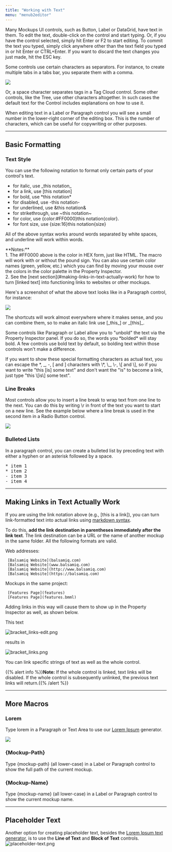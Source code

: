 ```yaml
---
title: "Working with Text"
menu: "menub2editor"
---
```


Many Mockups UI controls, such as Button, Label or DataGrid, have text in them. To edit the text, double-click on the control and start typing. Or, if you have the control selected, simply hit Enter or F2 to start editing. To commit the text you typed, simply click anywhere other than the text field you typed in or hit Enter or CTRL+Enter. If you want to discard the text changes you just made, hit the ESC key.

Some controls use certain characters as separators. For instance, to create multiple tabs in a tabs bar, you separate them with a comma.

![](//media.balsamiq.com/img/support/tutorials/firstmockup/FirstMockup-tabs_edit.png)

Or, a space character separates tags in a Tag Cloud control. Some other controls, like the Tree, use other characters altogether. In such cases the default text for the Control includes explanations on how to use it.

When editing text in a Label or Paragraph control you will see a small number in the lower-right corner of the editing box. This is the number of characters, which can be useful for copywriting or other purposes.

* * *

## Basic Formatting

### Text Style

You can use the following notation to format only certain parts of your control's text.

*   for italic, use \_this notation\_
*   for a link, use [this notation]
*   for bold, use \*this notation\*
*   for disabled, use -this notation-
*   for underlined, use &this notation&
*   for strikethrough, use ~this notation~
*   for color, use {color:#FF0000}this notation{color}.
*   for font size, use {size:16}this notation{size}

All of the above syntax works around words separated by white spaces, and underline will work within words.

<span class="alert alert-info show" role="alert">
**Notes:**<br>
1.  The #FF0000 above is the color in HEX form, just like HTML. The macro will work with or without the pound sign. You can also use certain color names (green, yellow, etc.) which you can find by moving your mouse over the colors in the color palette in the Property Inspector.<br>2.  See the [next section](#making-links-in-text-actually-work) for how to turn [linked text] into functioning links to websites or other mockups.</span>

Here's a screenshot of what the above text looks like in a Paragraph control, for instance:

![](http://media.balsamiq.com/img/support/docs/m4d/italiclinksbold.png)

The shortcuts will work almost everywhere where it makes sense, and you can combine them, so to make an italic link use [\_this\_] or \_[this]\_.


Some controls like Paragraph or Label allow you to "unbold" the text via the Property Inspector panel. If you do so, the words you \*bolded\* will stay bold. A few controls use bold text by default, so bolding text within those controls won't make a difference.

If you want to show these special formatting characters as actual text, you can escape the \*, \_, -, [ and ] characters with \\*, \\_, \\-, \\[ and \\], so if you want to write "this [is] some text" and don't want the "is" to become a link, just type "this \\[is\\] some text".

### Line Breaks

Most controls allow you to insert a line break to wrap text from one line to the next. You can do this by writing \r in front of the text you want to start on a new line. See the example below where a line break is used in the second item in a Radio Button control.

![](http://media.balsamiq.com/img/support/docs/m4d/linebreak.png)

### Bulleted Lists

In a paragraph control, you can create a bulleted list by preceding text with either a hyphen or an asterisk followed by a space.

<pre>* item 1
* item 2
- item 3
- item 4</pre>

* * *

## Making Links in Text Actually Work

If you are using the link notation above (e.g., [this is a link]), you can turn link-formatted text into actual links using [markdown syntax](http://daringfireball.net/projects/markdown/syntax).

To do this, **add the link destination in parentheses immediately after the link text**. The link destination can be a URL or the name of another mockup in the same folder. All the following formats are valid.

Web addresses:

     [Balsamiq Website](balsamiq.com)
     [Balsamiq Website](www.balsamiq.com)
     [Balsamiq Website](http://www.balsamiq.com)
     [Balsamiq Website](https://balsamiq.com)

Mockups in the same project:

     [Features Page](features)
     [Features Page](features.bmml)

Adding links in this way will cause them to show up in the Property Inspector as well, as shown below.

This text

![bracket_links-edit.png](http://media.balsamiq.com/img/support/docs/m4d/bracket_links-edit.png)

results in

![bracket_links.png](http://media.balsamiq.com/img/support/docs/m4d/bracket_links.png)

You can link specific strings of text as well as the whole control.

{{% alert info %}}**Note:** If the whole control is linked, text links will be disabled. If the whole control is subsequently unlinked, the previous text links will return.{{% /alert %}}

* * *

## More Macros

### Lorem

Type lorem in a Paragraph or Text Area to use our [Lorem Ipsum](http://www.lipsum.com/ "What is Lorem Ipsum") generator.

![](//media.balsamiq.com/img/support/docs/m4d/lorem.gif)

### {Mockup-Path}

Type {mockup-path} (all lower-case) in a Label or Paragraph control to show the full path of the current mockup.

### {Mockup-Name}

Type {mockup-name} (all lower-case) in a Label or Paragraph control to show the current mockup name.

---

## Placeholder Text

Another option for creating placeholder text, besides the [Lorem Ipsum text generator](#more-macros), is to use the **Line of Text** and **Block of Text** controls.  
![placeholder-text.png](//media.balsamiq.com/img/support/docs/m4d/b3/placeholder-text.png)
